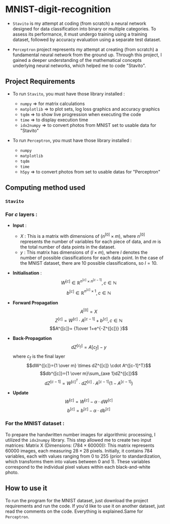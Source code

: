 # MNIST-digit-recognition

- `Stavito` is my attempt at coding (from scratch) a neural network designed for data classification into binary or multiple categories. To assess its performance, it must undergo training using a training dataset, followed by accuracy evaluation using a separate test dataset.

- `Perceptron` project represents my attempt at creating (from scratch) a fundamental neural network from the ground up. Through this project, I gained a deeper understanding of the mathematical concepts underlying neural networks, which helped me to code "Stavito".

## Project Requirements 

- To run `Stavito`, you must have those library installed : 
	- `numpy` => for matrix calculations
	- `matplotlib` => to plot sets, log loss graphics and accuracy graphics
	- `tqdm` => to show live progression when executing the code
	- `time` => to display execution time 
	- `idx2numpy` => to convert photos from MNIST set to usable data for "Stavito"

- To run `Perceptron`, you must have those library installed : 
	- `numpy`
	- `matplotlib`
	- `tqdm`
	- `time`
	- `h5py` => to convert photos from set to usable datas for "Perceptron"

## Computing method used 

### `Stavito` 

### For $c$ layers : 
- **Input** : 
	- $X$ : This is a matrix with dimensions of $(n^{[0]}\times m)$, where $n^{[0]}$ represents the number of variables for each piece of data, and $m$ is the total number of data points in the dataset. 
	- $y$ : This matrix has dimensions of $(l \times m)$, where $l$ denotes the number of possible classifications for each data point. In the case of the MNIST dataset, there are 10 possible classifications, so $l=10$.


- **Initialisation** : 
$$W^{[c]} \in \mathbb{R}^{n^{[c]}\times n^{[c-1]}}, c \in \mathbb{N}$$
$$b^{[c]} \in \mathbb{R}^{n^{[c]}\times1}, c \in \mathbb{N}$$
- **Forward Propagation**
$$A^{[0]}=X$$
$$Z^{[c]} = W^{[c]} \cdot A^{[c-1]} + b^{[c]}, c\in \mathbb{N}$$
$$A^{[c]}= {1\over 1+e^{-Z^{[c]}} }$$
- **Back-Propagation** 
$$dZ^{[c_f]}=A{[c_f]}-y$$
where $c_f$ is the final layer
$$dW^{[c]}={1 \over m} \times dZ^{[c]} \cdot A^{[c-1]^T}$$
$$db^{[c]}={1 \over m}\sum_{axe 1}dZ^{[c]}$$
$$dZ^{[c-1]}=W^{[c]^T} \cdot dZ^{[c]} \cdot A^{[c-1]}(1-A^{[c-1]})$$
- **Update**
$$W^{[c]}=W^{[c]} - \alpha \cdot dW^{[c]}$$
$$b^{[c]}=b^{[c]} - \alpha \cdot db^{[c]}$$

### For the MNIST dataset : 


To prepare the handwritten number images for algorithmic processing, I utilized the `idx2numpy` library. This step allowed me to create two input matrices: Matrix X (Dimensions: ($784 \times 60000$)): This matrix represents $60 000$ images, each measuring $28 \times 28$ pixels. Initially, it contains $784$ variables, each with values ranging from $0$ to $255$ (prior to standardization, which transforms them into values between $0$ and $1$). These variables correspond to the individual pixel values within each black-and-white photo.

## How to use it 

To run the program for the MNIST dataset, just download the project requirements and run the code. If you'd like to use it on another dataset, just read the comments on the code. Everything is explained.Same for `Perceptron`.





